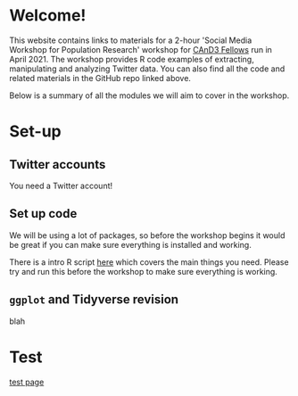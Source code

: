 # Welcome!

This website contains links to materials for a 2-hour 'Social Media Workshop for Population Research' workshop for [CAnD3 Fellows](https://www.mcgill.ca/cand3/) run in April 2021. The workshop provides R code examples of extracting, manipulating and analyzing Twitter data. You can also find all the code and related materials in the GitHub repo linked above. 

Below is a summary of all the modules we will aim to cover in the workshop. 

# Set-up

## Twitter accounts

You need a Twitter account! 

## Set up code
We will be using a lot of packages, so before the workshop begins it would be great if you can make sure everything is installed and working. 

There is a intro R script [here](https://github.com/MJAlexander/social_media_workshop/blob/main/code/0_setup.R) which covers the main things you need. Please try and run this before the workshop to make sure everything is working. 

## `ggplot` and Tidyverse revision

blah

# Test

<a href="1_test.html" title="Test page">test page</a>
